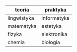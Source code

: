 |teoria|praktyka|
| ---  | ----   |
|lingwistyka|informatyka|
|matematyka|estetyka|
|fizyka|elektronika|
|chemia|biologia|
